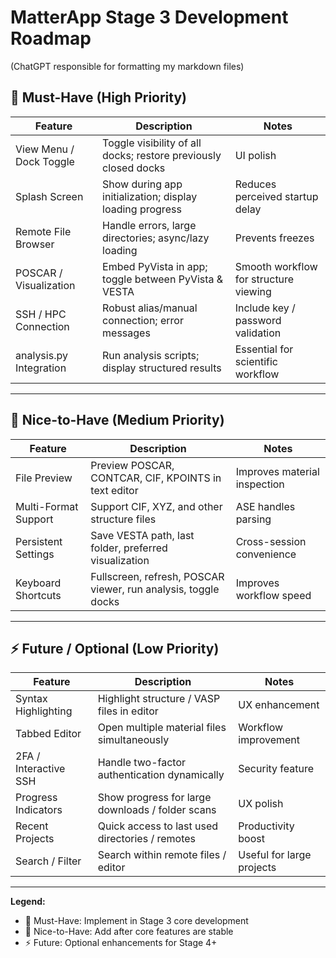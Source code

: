# MatterApp Stage 3 Development Roadmap
(ChatGPT responsible for formatting my markdown files)

## 🚀 Must-Have (High Priority)
| Feature | Description | Notes |
|---------|-------------|-------|
| View Menu / Dock Toggle | Toggle visibility of all docks; restore previously closed docks | UI polish |
| Splash Screen | Show during app initialization; display loading progress | Reduces perceived startup delay |
| Remote File Browser | Handle errors, large directories; async/lazy loading | Prevents freezes |
| POSCAR / Visualization | Embed PyVista in app; toggle between PyVista & VESTA | Smooth workflow for structure viewing |
| SSH / HPC Connection | Robust alias/manual connection; error messages | Include key / password validation |
| analysis.py Integration | Run analysis scripts; display structured results | Essential for scientific workflow |

---

## 🌟 Nice-to-Have (Medium Priority)
| Feature | Description | Notes |
|---------|-------------|-------|
| File Preview | Preview POSCAR, CONTCAR, CIF, KPOINTS in text editor | Improves material inspection |
| Multi-Format Support | Support CIF, XYZ, and other structure files | ASE handles parsing |
| Persistent Settings | Save VESTA path, last folder, preferred visualization | Cross-session convenience |
| Keyboard Shortcuts | Fullscreen, refresh, POSCAR viewer, run analysis, toggle docks | Improves workflow speed |

---

## ⚡ Future / Optional (Low Priority)
| Feature | Description | Notes |
|---------|-------------|-------|
| Syntax Highlighting | Highlight structure / VASP files in editor | UX enhancement |
| Tabbed Editor | Open multiple material files simultaneously | Workflow improvement |
| 2FA / Interactive SSH | Handle two-factor authentication dynamically | Security feature |
| Progress Indicators | Show progress for large downloads / folder scans | UX polish |
| Recent Projects | Quick access to last used directories / remotes | Productivity boost |
| Search / Filter | Search within remote files / editor | Useful for large projects |

---

**Legend:**
- 🚀 Must-Have: Implement in Stage 3 core development  
- 🌟 Nice-to-Have: Add after core features are stable  
- ⚡ Future: Optional enhancements for Stage 4+

